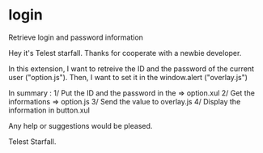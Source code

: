 # login
Retrieve login and password information

Hey it's Telest starfall.
Thanks for cooperate with a newbie developer.

In this extension, I want to retreive the ID and the password of the current user ("option.js").
Then, I want to set it in the window.alert ("overlay.js")

In summary : 
1/ Put the ID and the password in the <textbox> => option.xul
2/ Get the <textbox> informations => option.js
3/ Send the value to overlay.js
4/ Display the information in button.xul

Any help or suggestions would be pleased.

Telest Starfall.
